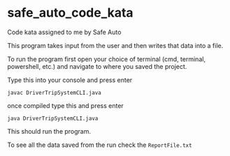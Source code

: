 # safe_auto_code_kata
Code kata assigned to me by Safe Auto


This program takes input from the user and then writes that data into a file.


To run the program first open your choice of terminal (cmd, terminal, powershell, etc.) and navigate to where you saved the project.


Type this into your console and press enter


``javac DriverTripSystemCLI.java``


once compiled type this and press enter


``java DriverTripSystemCLI.java``


This should run the program.


To see all the data saved from the run check the ``ReportFile.txt``
